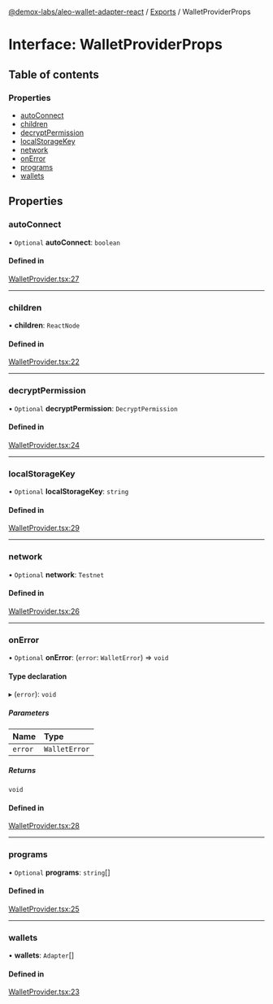 [@demox-labs/aleo-wallet-adapter-react](../README.md) / [Exports](../modules.md) / WalletProviderProps

# Interface: WalletProviderProps

## Table of contents

### Properties

- [autoConnect](WalletProviderProps.md#autoconnect)
- [children](WalletProviderProps.md#children)
- [decryptPermission](WalletProviderProps.md#decryptpermission)
- [localStorageKey](WalletProviderProps.md#localstoragekey)
- [network](WalletProviderProps.md#network)
- [onError](WalletProviderProps.md#onerror)
- [programs](WalletProviderProps.md#programs)
- [wallets](WalletProviderProps.md#wallets)

## Properties

### autoConnect

• `Optional` **autoConnect**: `boolean`

#### Defined in

[WalletProvider.tsx:27](https://github.com/demox-labs/aleo-wallet-adapter/blob/aa97381/packages/core/react/WalletProvider.tsx#L27)

___

### children

• **children**: `ReactNode`

#### Defined in

[WalletProvider.tsx:22](https://github.com/demox-labs/aleo-wallet-adapter/blob/aa97381/packages/core/react/WalletProvider.tsx#L22)

___

### decryptPermission

• `Optional` **decryptPermission**: `DecryptPermission`

#### Defined in

[WalletProvider.tsx:24](https://github.com/demox-labs/aleo-wallet-adapter/blob/aa97381/packages/core/react/WalletProvider.tsx#L24)

___

### localStorageKey

• `Optional` **localStorageKey**: `string`

#### Defined in

[WalletProvider.tsx:29](https://github.com/demox-labs/aleo-wallet-adapter/blob/aa97381/packages/core/react/WalletProvider.tsx#L29)

___

### network

• `Optional` **network**: `Testnet`

#### Defined in

[WalletProvider.tsx:26](https://github.com/demox-labs/aleo-wallet-adapter/blob/aa97381/packages/core/react/WalletProvider.tsx#L26)

___

### onError

• `Optional` **onError**: (`error`: `WalletError`) => `void`

#### Type declaration

▸ (`error`): `void`

##### Parameters

| Name | Type |
| :------ | :------ |
| `error` | `WalletError` |

##### Returns

`void`

#### Defined in

[WalletProvider.tsx:28](https://github.com/demox-labs/aleo-wallet-adapter/blob/aa97381/packages/core/react/WalletProvider.tsx#L28)

___

### programs

• `Optional` **programs**: `string`[]

#### Defined in

[WalletProvider.tsx:25](https://github.com/demox-labs/aleo-wallet-adapter/blob/aa97381/packages/core/react/WalletProvider.tsx#L25)

___

### wallets

• **wallets**: `Adapter`[]

#### Defined in

[WalletProvider.tsx:23](https://github.com/demox-labs/aleo-wallet-adapter/blob/aa97381/packages/core/react/WalletProvider.tsx#L23)
